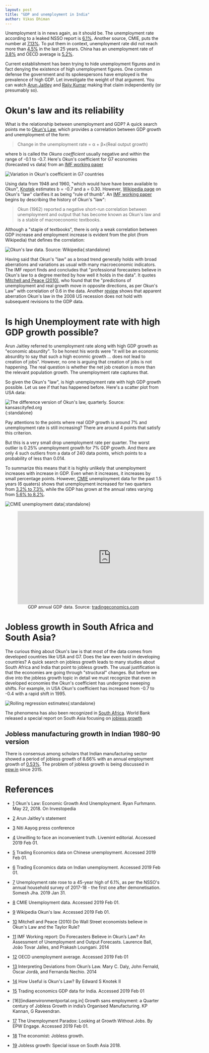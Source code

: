 ```yaml
---
layout: post
title: "GDP and unemployment in India"
author: Vikas Dhiman
---
```


Unemployment is in news again, as it should be. The unemployment rate according to a leaked NSSO report is [6.1%][bs2019Jan30nsso]. Another source, CMIE, puts the number at [7.13%][cmie2019Feb01].
To put them in context, unemployment rate did not reach more than
[4.5%][te2019ind] in the last 25 years. China has an unemployment rate of [3.8%][te2019china] and OECD average is [5.2%][oecdunemp].

Current establishment has been trying to hide unemployment figures and in fact
denying the existence of high unemployment figures. One common defense the
government and its spokespersons have employed is the prevalence of high GDP.
Let investigate the weight of that argument. You can watch [Arun
Jaitley][jaitley2019video] and [Rajiv Kumar][kumar2019video] making that claim
independently (or presumably so).

# Okun's law and its reliability

What is the relationship between unemployment and GDP? A quick search points me
to [Okun's Law][okuns2018May22okuns], which provides a correlation between GDP
growth and unemployment of the form:

> Change in the unemployment rate = α + β×(Real output growth)

where b is called the _Okuns coefficient_ usually negative and within the range
of -0.1 to -0.7. Here's Okun's coefficient for G7 economies (forecasted vs data)
from an [IMF working paper][ball2014forecasters]

![Variation in Okun's coefficient in G7 countries](/assets/media/20190202_003326_D8g21f.png)

Using data from 1948 and 1960, "which would have have been available to Okun",
[Knotek][kansascityfed.org] estimates b = -0.7 and a = 0.30. However, [Wikipedia
page][okunwiki20190201] on Okun's "law" clarifies it as being "rule of thumb".
An [IMF working paper][ball2014forecasters] begins by describing the history of
Okun's "law":

> Okun (1962) reported a negative short-run correlation between unemployment
> and output that has become known as Okun's law and is a stable of
> macroeconomic textbooks.
   
Although a "staple of textbooks", there is only a weak correlation between GDP
increase and employment increase is evident from the plot (from Wikipedia) that
defines the correlation:

![Okun's law data. Source: Wikipedia](https://upload.wikimedia.org/wikipedia/commons/thumb/b/b3/Okun%27s_Law_2016.svg/300px-Okun%27s_Law_2016.svg.png){:standalone}


Having said that Okun's "law" as a broad trend generally holds with broad
aberrations and variations as usual with many macroeconomic indicators. The IMF
report finds and concludes that "professional forecasters believe in Okun's law
to a degree merited by how well it holds in the data". It quotes [Mitchell and
Peace (2010)][MitchellAndPeace2010], who found that the "predictions of
unemployment and real growth move in opposite directions, as per Okun's Law"
with correlation of 0.6 in the data. Another [review][frbsf.org] shows that
apparent aberration Okun's law in the 2008 US recession does not hold with
subsequent revisions to the GDP data.

# Is high Unemployment rate with high GDP growth possible?

Arun Jaitley referred to unemployment rate along with high GDP growth as
"economic absurdity". To be honest his words were "it will be an economic
absurdity to say that such a high econmic growth ... does not lead to creation
of jobs". However, no one is arguing that creation of jobs is not happening.
The real question is whether the net job creation is more than the relevant
population growth. The unemployment rate captures that.

So given the Okun's "law", is high unemployment rate with high GDP growth
possible. Let us see if that has happened before. Here's a scatter plot from USA
data:

<style>
figure > img { width: 80%; margin:auto; } 
figure > figcaption { text-align: center; }
</style>

![The difference version of Okun's law, quarterly. Source: kansascityfed.org](/assets/media/okuns-law-outliers.png){:standalone}

Pay attentions to the points where real GDP growth is around 7% and unemployment rate is
still increasing? There are around 4 points that satisfy this criterion.

But this is a very small drop unemployment rate per quarter. The worst outlier
is 0.25% unemployment growth for 7% GDP growth. And there are only 4 such
outliers from a data of 240 data points, which points to a probability of less
than 0.014.

To summarize this means that it is highly unlikely that unemployment increases
with increase in GDP. Even when it increases, it increases by small percentage
points. However, [CMIE][cmie2019Feb01] unemployment data for the past 1.5 years
(6 quaters) shows that unemployment increased for two quarters from [3.2% to
7.3%][cmie2019Feb01], while the GDP has grown at the annual rates varying from
[5.6% to 8.2%][te2019indGDP].

![CMIE unemployment data](/assets/media/20190202_013450_oDniZ7.png){:standalone}

<figure>
<iframe src='https://tradingeconomics.com/embed/?s=ingdpy&v=201901311346a1&h=300&w=600&ref=/india/gdp-growth-annual' height='300' width='600'  frameborder='0' scrolling='no'></iframe>
<figcaption>
GDP annual GDP data. Source: <a href='https://tradingeconomics.com/india/gdp-growth-annual'>tradingeconomics.com</a>
</figcaption>
</figure>

# Jobless growth in South Africa and South Asia?

The curious thing about Okun's law is that most of the data comes from developed
countries like USA and G7. Does the law even hold in developing countries? A
quick search on jobless growth leads to many studies about South Africa and
India that point to jobless growth. The usual justification is that the
economies are going through "structural" changes. But before we dive into the
jobless growth topic in detail we must recognize that even in developed
economies the Okun's coefficient has undergone sweeping shifts. For example, in 
USA Okun's coefficient has increased from -0.7 to -0.4 with a rapid shift in 1995.

![Rolling regression estimates](/assets/media/20190202_022312_l2Phs3.png){:standalone}

The phenomena has also been recognized in [South Africa][ecnomictimes]. World
Bank released a special report on South Asia focusing on [jobless growth][worldbank]


## Jobless manufacturing growth in Indian 1980-90 version

There is consensus among scholars that Indian manufacturing sector showed a
period of jobless growth of 8.66% with an annual employment growth of
[0.53%][indiaenvironmentalportal.org.in]. The problem of jobless growth is being
discussed in [epw.in][epw-engage] since 2015. 
# References

[okuns2018May22okuns]: https://web.archive.org/web/20190201/https://www.investopedia.com/articles/economics/12/okuns-law.asp
* [1][okuns2018May22okuns]
Okun's Law: Economic Growth And Unemployment. Ryan Furhmann. May 22, 2018. On Investopedia

[jaitley2019video]: https://www.youtube.com/watch?v=iWFtNlklOg8?t=32
* [2][jaitley2019video] Arun Jaitley's statement

[kumar2019video]: https://www.youtube.com/watch?v=qF7c1txemUc
* [3][kumar2019video] Niti Aayog press conference

[editorial2019Jan30livemint]: https://www.livemint.com/opinion/online-views/unwilling-to-face-an-inconvenient-truth-1548866799792.html
* [4][editorial2019Jan30livemint] Unwilling to face an inconvenient truth. Livemint editorial. Accessed 2019 Feb 01.

[te2019china]: https://web.archive.org/web/20190201/https://tradingeconomics.com/china/unemployment-rate
* [5][te2019china] Trading Economics data on Chinese unemployment. Accessed 2019 Feb 01.

[te2019ind]: https://web.archive.org/web/20190201/https://tradingeconomics.com/india/unemployment-rate
* [6][te2019ind] Trading Economics data on Indian unemployment. Accessed 2019 Feb 01.

[bs2019Jan30nsso]: https://www.business-standard.com/article/economy-policy/unemployment-rate-at-five-decade-high-of-6-1-in-2017-18-nsso-survey-119013100053_1.html
* [7][bs2019Jan30nsso] Unemployment rate rose to a 45-year high of 6.1%, as per the NSSO's annual household survey of 2017-18 - the first one after demonetisation. Somesh Jha. 2019 Jan 31.

[cmie2019Feb01]: https://web.archive.org/web/20190201/https://unemploymentinindia.cmie.com/
* [8][cmie2019Feb01] CMIE Unemployment data. Accessed 2019 Feb 01.

[okunwiki20190201]: https://en.wikipedia.org/w/index.php?title=Okun%27s_law&oldid=878508266
* [9][okunwiki20190201] Wikipedia Okun's law. Accessed 2019 Feb 01.

[MitchellAndPeace2010]: http://citeseerx.ist.psu.edu/viewdoc/download;jsessionid=6C099A940FFAF11913B5BE58498073C9?doi=10.1.1.691.5877&rep=rep1&type=pdf
* [10][MitchellAndPeace2010] Mitchell and Peace (2010) Do Wall Street economists believe in Okun's Law
and the Taylor Rule?

[ball2014forecasters]: https://www.imf.org/external/pubs/ft/wp/2014/wp1424.pdf
* [11][ball2014forecasters] IMF Working report: Do Forecasters Believe in Okun’s Law? An Assessment of Unemployment and Output Forecasts. Laurence Ball, João Tovar Jalles, and Prakash Loungani. 2014

[oecdunemp]: https://web.archive.org/web/20190201/https://data.oecd.org/unemp/unemployment-rate.htm
* [12][oecdunemp] OECD unemployment average. Accessed 2019 Feb 01

[frbsf.org]: https://www.frbsf.org/economic-research/publications/economic-letter/2014/april/okun-law-deviation-unemployment-recession/
* [13][frbsf.org] Interpreting Deviations from Okun’s Law. Mary C. Daly, John Fernald, Òscar Jordà, and Fernanda Nechio. 2014

[kansascityfed.org]: https://www.kansascityfed.org/Publicat/ECONREV/PDF/4q07Knotek.pdf
* [14][kansascityfed.org] How Useful is Okun's Law? By Edward S Knotek II

[te2019indGDP]: https://web.archive.org/web/20190201/https://tradingeconomics.com/india/gdp-growth-annual
* [15][te2019indGDP] Trading economics GDP data for India. Accessed 2019 Feb 01

[indiaenvironmentalportal.org.in]: http://www.indiaenvironmentportal.org.in/files/Growth%20sans%20Employment.pdf
* [16][indiaenvironmentportal.org.in] Growth sans employment: a Quarter century of Jobless Growth in india’s Organised Manufacturing. KP Kannan, G Raveendran.

[epw-engage]: https://www.epw.in/engage/article/unemployment-jobs-growth-india
* [17][epw-engage] The Unemployment Paradox: Looking at Growth Without Jobs. By EPW Engage. Accessed 2019 Feb 01.

[ecnomictimes]: https://www.economist.com/special-report/2010/06/03/jobless-growth
* [18][ecnomictimes] The economist: Jobless growth.

[worldbank]: https://openknowledge.worldbank.org/bitstream/handle/10986/29650/9781464812842.pdf?sequence=4&isAllowed=y
* [19][worldbank] Jobless growth: Special issue on South Asia 2018.
